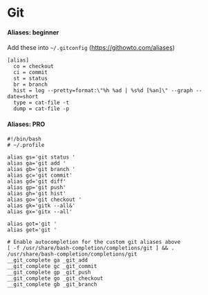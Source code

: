 # Git
#### Aliases: beginner
Add these into `~/.gitconfig` 
(https://githowto.com/aliases)
```
[alias]
  co = checkout
  ci = commit
  st = status
  br = branch
  hist = log --pretty=format:\"%h %ad | %s%d [%an]\" --graph --date=short
  type = cat-file -t
  dump = cat-file -p
```

#### Aliases: PRO

```shell script
#!/bin/bash
# ~/.profile

alias gs='git status '
alias ga='git add '
alias gb='git branch '
alias gc='git commit'
alias gd='git diff'
alias gp='git push'
alias gh='git hist'
alias go='git checkout ' 
alias gk='gitk --all&'
alias gx='gitx --all'

alias got='git '
alias get='git '

# Enable autocompletion for the custom git aliases above
[ -f /usr/share/bash-completion/completions/git ] && . /usr/share/bash-completion/completions/git
__git_complete ga _git_add
__git_complete gc _git_commit
__git_complete gp _git_push
__git_complete go _git_checkout
__git_complete gb _git_branch
```
